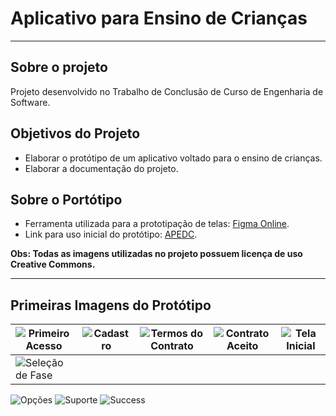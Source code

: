 # Aplicativo para Ensino de Crianças

---

## Sobre o projeto

Projeto desenvolvido no Trabalho de Conclusão de Curso de Engenharia de Software.

## Objetivos do Projeto

* Elaborar o protótipo de um aplicativo voltado para o ensino de crianças.
* Elaborar a documentação do projeto.

## Sobre o Portótipo

* Ferramenta utilizada para a prototipação de telas: [Figma Online](https://www.figma.com/).
* Link para uso inicial do protótipo: [APEDC](https://www.figma.com/file/TZR3CZQWU1AnDespexqltq/APEDC?node-id=0%3A1).

**Obs: Todas as imagens utilizadas no projeto possuem licença de uso Creative Commons.**

---

## Primeiras Imagens do Protótipo

| ![Primeiro Acesso](https://user-images.githubusercontent.com/81392077/126776415-74138cfc-7419-459f-8109-ef087d493467.png) | ![Cadastro](https://user-images.githubusercontent.com/81392077/126776569-97188e0b-da85-4681-9b18-183d3e1651f6.png) | ![Termos do Contrato](https://user-images.githubusercontent.com/81392077/126778391-9e582edb-63fc-4f0e-b659-bc49f995ca26.png) | ![Contrato Aceito](https://user-images.githubusercontent.com/81392077/126776656-7ec7a29f-ce9a-4d3f-9006-4a5faa6b2aa4.png) | ![Tela Inicial](https://user-images.githubusercontent.com/81392077/126776895-6b6bc95a-f2d2-4b20-8620-6b3a2bde6998.png) |
| ------------------------------------------------------------------------------------------------------------------------- | ------------------------------------------------------------------------------------------------------------------ | ---------------------------------------------------------------------------------------------------------------------------- | ------------------------------------------------------------------------------------------------------------------------- | ---------------------------------------------------------------------------------------------------------------------- |
| ![Seleção de Fase](https://user-images.githubusercontent.com/81392077/126776933-a08b817e-51d4-42b9-8835-6f5c9d0b9ba0.png) |                                                                                                                    |                                                                                                                              |                                                                                                                           |                                                                                                                        |
![Opções](https://user-images.githubusercontent.com/81392077/126781138-5e00be08-6f8f-44fa-993c-4bbfa5759d78.png)
![Suporte](https://user-images.githubusercontent.com/81392077/126781174-8e3e53c7-ed0e-4c5d-aefa-d06d647a5f94.png)
![Success](https://user-images.githubusercontent.com/81392077/126781193-89ef65c6-b9e4-4e4e-8fed-7ee898a6d33c.png)
